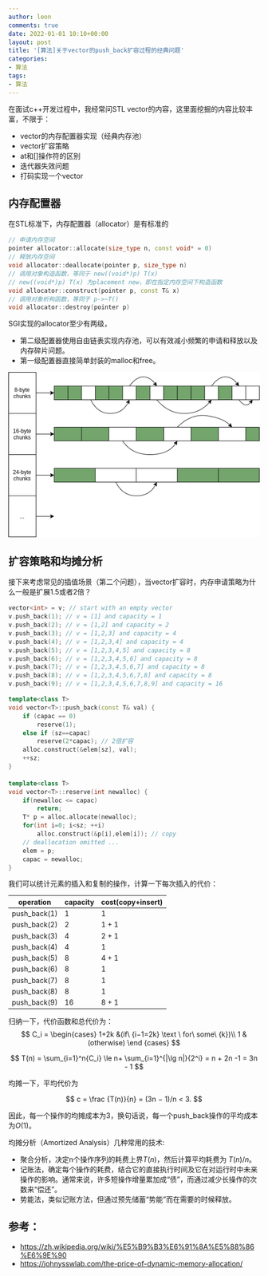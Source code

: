 ```yaml
---
author: leon
comments: true
date: 2022-01-01 10:10+00:00
layout: post
title: '[算法]关于vector的push_back扩容过程的经典问题'
categories:
- 算法
tags:
- 算法
---
```


在面试c++开发过程中，我经常问STL vector的内容，这里面挖掘的内容比较丰富，不限于：
- vector的内存配置器实现（经典内存池）
- vector扩容策略
- at和[]操作符的区别
- 迭代器失效问题
- 打码实现一个vector

## 内存配置器

在STL标准下，内存配置器（allocator）是有标准的
```c++
// 申请内存空间
pointer allocator::allocate(size_type n, const void* = 0)
// 释放内存空间
void allocator::deallocate(pointer p, size_type n)
// 调用对象构造函数，等同于 new((void*)p) T(x) 
// new((void*)p) T(x) 为placement new，即在指定内存空间下构造函数
void allocator::construct(pointer p, const T& x)
// 调用对象析构函数，等同于 p->~T()
void allocator::destroy(pointer p)
```
SGI实现的allocator至少有两级，
- 第二级配置器使用自由链表实现内存池，可以有效减小频繁的申请和释放以及内存碎片问题。
- 第一级配置器直接简单封装的malloc和free。


![](/images/cpp-allocator-design.jpg)

## 扩容策略和均摊分析

接下来考虑常见的插值场景（第二个问题），当vector扩容时，内存申请策略为什么一般是扩展1.5或者2倍？

```c++
vector<int> = v; // start with an empty vector
v.push_back(1); // v = [1] and capacity = 1
v.push_back(2); // v = [1,2] and capacity = 2
v.push_back(3); // v = [1,2,3] and capacity = 4
v.push_back(4); // v = [1,2,3,4] and capacity = 4
v.push_back(5); // v = [1,2,3,4,5] and capacity = 8
v.push_back(6); // v = [1,2,3,4,5,6] and capacity = 8
v.push_back(7); // v = [1,2,3,4,5,6,7] and capacity = 8
v.push_back(8); // v = [1,2,3,4,5,6,7,8] and capacity = 8
v.push_back(9); // v = [1,2,3,4,5,6,7,8,9] and capacity = 16
```

```c++
template<class T>
void vector<T>::push_back(const T& val) {
    if (capac == 0) 
        reserve(1);
    else if (sz==capac) 
        reserve(2*capac); // 2倍扩容
    alloc.construct(&elem[sz], val); 
    ++sz;
}

template<class T>
void vector<T>::reserve(int newalloc) {
    if(newalloc <= capac) 
        return;
    T* p = alloc.allocate(newalloc);
    for(int i=0; i<sz; ++i)
        alloc.construct(&p[i],elem[i]); // copy
    // deallocation omitted ...
    elem = p;
    capac = newalloc;
}

```

我们可以统计元素的插入和复制的操作，计算一下每次插入的代价：

|operation|capacity|cost(copy+insert)|
|-|-|-|
|push_back(1)|1| 1
|push_back(2)|2| 1 + 1
|push_back(3)|4| 2 + 1
|push_back(4)|4| 1
|push_back(5)|8| 4 + 1
|push_back(6)|8| 1
|push_back(7)|8| 1
|push_back(8)|8| 1
|push_back(9)|16| 8 + 1

归纳一下，代价函数和总代价为：  
$$
C_i = \begin{cases}
    1+2k &(if\ {i−1=2k} \text \ for\ some\ {k})\\
    1 &(otherwise)
\end {cases}
$$

$$
T(n) = \sum_{i=1}^n{C_i} \le n+ \sum_{i=1}^{|\lg n|}{2^i} = n + 2n -1 = 3n - 1
$$

均摊一下，平均代价为

$$
c = \frac {T(n)}{n} = (3n − 1)/n < 3.
$$

因此，每一个操作的均摊成本为3，换句话说，每一个push_back操作的平均成本为$O(1)$。

均摊分析（Amortized Analysis）几种常用的技术:
- 聚合分析，决定n个操作序列的耗费上界$T(n)$，然后计算平均耗费为 $T(n)/n$。
- 记账法，确定每个操作的耗费，结合它的直接执行时间及它在对运行时中未来操作的影响。通常来说，许多短操作增量累加成“债”，而通过减少长操作的次数来“偿还”。
- 势能法，类似记账方法，但通过预先储蓄“势能”而在需要的时候释放。

## 参考： 
- https://zh.wikipedia.org/wiki/%E5%B9%B3%E6%91%8A%E5%88%86%E6%9E%90
- https://johnysswlab.com/the-price-of-dynamic-memory-allocation/

